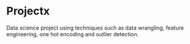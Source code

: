 # Projectx
Data science project using  techniques such as data wrangling, feature engineering, one hot encoding and outlier detection.
